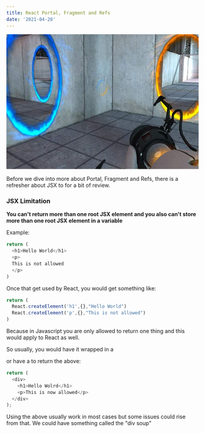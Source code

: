 ```yaml
---
title: React Portal, Fragment and Refs
date: '2021-04-28'
---
```


![portal](./portal.jpg)

Before we dive into more about Portal, Fragment and Refs, there is a refresher about JSX to for a bit of review.

### JSX Limitation

**You can't return more than one root JSX element and you also can't store more than one root JSX element in a variable**

Example:

```javascript
return (
  <h1>Hello World</h1>
  <p>
  This is not allowed
  </p>
)
```

Once that get used by React, you would get something like:

```javascript
return (
  React.createElement('h1',{},"Hello World")
  React.createElement('p',{},"This is not allowed")
)
```

Because in Javascript you are only allowed to return one thing and this would apply to React as well.

So usually, you would have it wrapped in a <div> or have a <CustomComponent/> to return the above:

```javascript
return (
  <div>
    <h1>Hello Wolrd</h1>
    <p>This is now allowed</p>
  </div>
);
```

Using the above usually work in most cases but some issues could rise from that. We could have something called the "div soup"
